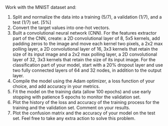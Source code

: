 Work with the MNIST dataset and:
1) Split and normalize the data into a training (5/7), a validation (1/7), and a test (1/7) set. [5%]
2) Convert the target values into one-hot vectors.
3) Built a convolutional neural network (CNN). For the features extractor part of the CNN, create:
a 2D convolutional layer of 8, 5x5 kernels, add padding zeros to the image and move each kernel two
pixels,
a 2x2 max polling layer,
a 2D convolutional layer of 16, 3x3 kernels that retain the size of its input image and
a 2x2 max polling layer,
a 2D convolutional layer of 32, 3x3 kernels that retain the size of its input image.
For the classification part of your model, start with a 20% dropout layer and use two fully connected layers
of 64 and 32 nodes, in addition to the output layer.
4) Compile the model using the Adam optimizer, a loss function of your choice, and add accuracy in
your metrics.
5) Fit the model on the training data (allow 100 epochs) and use early stopping with patience 5 epochs
to monitor the validation set.
6) Plot the history of the loss and accuracy of the training process for the training and the validation
set. Comment on your results.
7) Plot the confusion matrix and the accuracy of your model on the test set.
Feel free to take any extra action to solve this problem.
